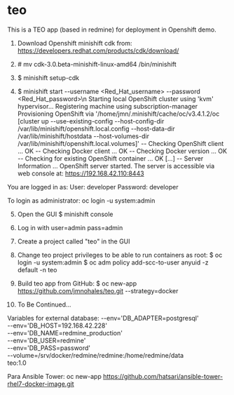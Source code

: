 # teo

This is a TEO app (based in redmine) for deployment in Openshift demo.

1.  Download Openshift minishift cdk from: https://developers.redhat.com/products/cdk/download/

2.   \# mv cdk-3.0.beta-minishift-linux-amd64 /bin/minishift

3.  $ minishift setup-cdk

4.  $ minishift start --username <Red_Hat_username>  --password <Red_Hat_password>\n
Starting local OpenShift cluster using 'kvm' hypervisor...
Registering machine using subscription-manager
Provisioning OpenShift via '/home/jmn/.minishift/cache/oc/v3.4.1.2/oc [cluster up --use-existing-config --host-config-dir /var/lib/minishift/openshift.local.config --host-data-dir /var/lib/minishift/hostdata --host-volumes-dir /var/lib/minishift/openshift.local.volumes]'
-- Checking OpenShift client ... OK
-- Checking Docker client ... OK
-- Checking Docker version ... OK
-- Checking for existing OpenShift container ... OK
[...]
-- Server Information ... 
   OpenShift server started.
   The server is accessible via web console at:
       https://192.168.42.110:8443

   You are logged in as:
       User:     developer
       Password: developer

   To login as administrator:
       oc login -u system:admin

5.  Open the GUI
    $ minishift console

6.  Log in with user=admin pass=admin

7.  Create a project called "teo" in the GUI

8.  Change teo project privileges to be able to run containers as root:
     $ oc login -u system:admin
     $ oc adm policy add-scc-to-user anyuid -z default -n teo

9.  Build teo app from GitHub:
      $ oc new-app https://github.com/jmnohales/teo.git --strategy=docker

10. To Be Continued...

Variables for external database:
  --env='DB_ADAPTER=postgresql' \
  --env='DB_HOST=192.168.42.228' \
  --env='DB_NAME=redmine_production' \
  --env='DB_USER=redmine' \
  --env='DB_PASS=password' \
  --volume=/srv/docker/redmine/redmine:/home/redmine/data \
  teo:1.0
  
  
  Para Ansible Tower:
  oc new-app https://github.com/hatsari/ansible-tower-rhel7-docker-image.git
  
  

